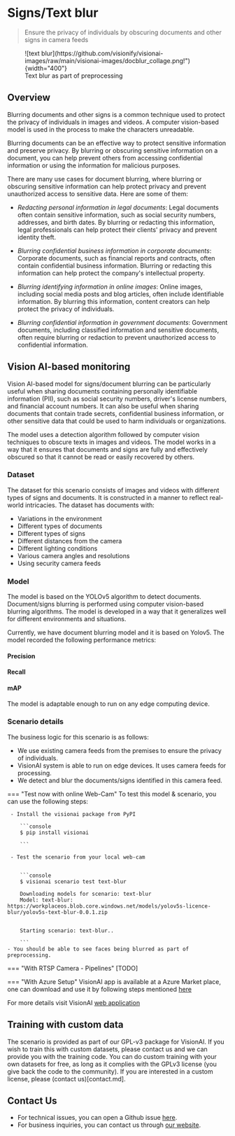 # **Signs/Text blur** 

> Ensure the privacy of individuals by obscuring documents and other signs in camera feeds

<figure markdown>
  ![text blur](https://github.com/visionify/visionai-images/raw/main/visionai-images/docblur_collage.png!"){width="400"}
  <figcaption>Text blur as part of preprocessing</figcaption>
</figure>

## Overview

Blurring documents and other signs is a common technique used to protect the privacy of individuals in images and videos.
A computer vision-based model is used in the process to make the characters unreadable.

Blurring documents can be an effective way to protect sensitive information and preserve privacy. By blurring or obscuring sensitive information on a document, you can help prevent others from accessing confidential information or using the information for malicious purposes.

There are many use cases for document blurring, where blurring or obscuring sensitive information can help protect privacy and prevent unauthorized access to sensitive data. Here are some of them:

- *Redacting personal information in legal documents*: Legal documents often contain sensitive information, such as social security numbers, addresses, and birth dates. By blurring or redacting this information, legal professionals can help protect their clients' privacy and prevent identity theft.

- *Blurring confidential business information in corporate documents*: Corporate documents, such as financial reports and contracts, often contain confidential business information. Blurring or redacting this information can help protect the company's intellectual property.

- *Blurring identifying information in online images*: Online images, including social media posts and blog articles, often include identifiable information. By blurring this information, content creators can help protect the privacy of individuals.

- *Blurring confidential information in government documents*: Government documents, including classified information and sensitive documents, often require blurring or redaction to prevent unauthorized access to confidential information.

## Vision AI-based monitoring 

Vision AI-based model for signs/document blurring can be particularly useful when sharing documents containing personally identifiable information (PII), such as social security numbers, driver's license numbers, and financial account numbers. It can also be useful when sharing documents that contain trade secrets, confidential business information, or other sensitive data that could be used to harm individuals or organizations.

The model uses a detection algorithm followed by computer vision techniques to obscure texts in images and videos. The model works in a way that it ensures that documents and signs are fully and effectively obscured so that it cannot be read or easily recovered by others.



### Dataset 

The dataset for this scenario consists of images and videos with different types of signs and documents.
It is constructed in a manner to reflect real-world intricacies.
The dataset has documents with:

- Variations in the environment
- Different types of documents
- Different types of signs
- Different distances from the camera
- Different lighting conditions
- Various camera angles and resolutions
- Using security camera feeds

### Model 

The model is based on the YOLOv5 algorithm to detect documents. Document/signs blurring is performed using computer vision-based blurring algorithms. The model is developed in a way that it generalizes well for different environments and situations.

Currently, we have document blurring model and it is based on Yolov5. The model recorded the following performance metrics:

<div class="table">
    <div class="f1-table">
        <h4>Precision <i class="fa fa-info-circle"></i></h4>
        <div role="progressbar" style="--value:97"></div>
    </div>
    <div class="bar">
        <h4>Recall <i class="fa fa-info-circle"></i></h4>
        <div role="progressbar1" style="--value:97"></div>
    </div>
    <div class="bar">
        <h4>mAP <i class="fa fa-info-circle"></i></h4>
        <div role="progressbar2" style="--value:99"></div>
    </div>
</div>

The model is adaptable enough to run on any edge computing device.

### Scenario details

The business logic for this scenario is as follows: 

- We use existing camera feeds from the premises to ensure the privacy of individuals.
- VisionAI system is able to run on edge devices. It uses camera feeds for processing. 
- We detect and blur the documents/signs identified in this camera feed.

=== "Test now with online Web-Cam"
     To test this model & scenario, you can use the following steps:

     - Install the visionai package from PyPI
     
        ```console
        $ pip install visionai
        
        ```
     
     - Test the scenario from your local web-cam
     

        ```console
        $ visionai scenario test text-blur

        Downloading models for scenario: text-blur
        Model: text-blur: https://workplaceos.blob.core.windows.net/models/yolov5s-licence-blur/yolov5s-text-blur-0.0.1.zip
        

        Starting scenario: text-blur..

        ```
    - You should be able to see faces being blurred as part of preprocessing.

=== "With RTSP Camera - Pipelines"
     [TODO]
 
=== "With Azure Setup"
     VisionAI app is available at a Azure Market place, one can download and use it by following steps mentioned [here](../overview/azure-managed-app.md)


For more details visit VisionAI [web application](https://visionify.ai/)

## Training with custom data

The scenario is provided as part of our GPL-v3 package for VisionAI. If you wish to train this with custom datasets, please contact us and we can provide you with the training code. You can do custom training with your own datasets for free, as long as it complies with the GPLv3 license (you give back the code to the community). If you are interested in a custom license, please (contact us)[contact.md].

## Contact Us

- For technical issues, you can open a Github issue [here](https://github.com/visionify/visionai).
- For business inquiries, you can contact us through [our website](https://visionify.ai/contact).


